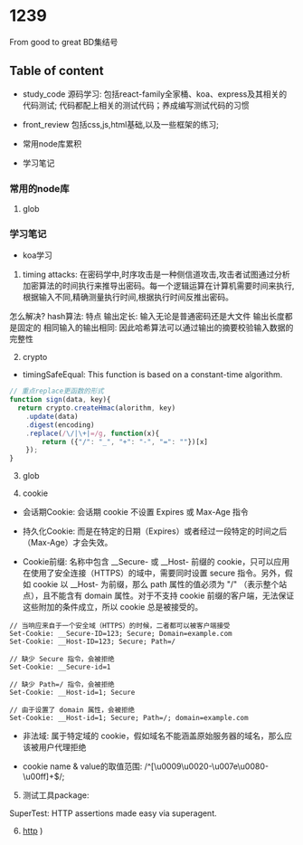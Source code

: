 # 1239

From good to great BD集结号

## Table of content

- study_code
  源码学习: 包括react-family全家桶、koa、express及其相关的代码测试;
  代码都配上相关的测试代码；养成编写测试代码的习惯

- front_review
  包括css,js,html基础,以及一些框架的练习;

- 常用node库累积


- 学习笔记

### 常用的node库

1. glob

### 学习笔记

- koa学习

1. timing attacks: 在密码学中,时序攻击是一种侧信道攻击,攻击者试图通过分析加密算法的时间执行来推导出密码。每一个逻辑运算在计算机需要时间来执行,根据输入不同,精确测量执行时间,根据执行时间反推出密码。

怎么解决? hash算法: 特点
输出定长: 输入无论是普通密码还是大文件 输出长度都是固定的
相同输入的输出相同: 因此哈希算法可以通过输出的摘要校验输入数据的完整性

2. crypto 

- timingSafeEqual: This function is based on a constant-time algorithm.

```js
// 重点replace更函数的形式
function sign(data, key){
  return crypto.createHmac(alorithm, key)
    .update(data)
    .digest(encoding)
    .replace(/\/|\+|=/g, function(x){
        return ({"/": "_", "+": "-", "=": ""})[x]
    });
}
```

3. glob

4. cookie

- 会话期Cookie: 会话期 cookie 不设置 Expires 或 Max-Age 指令

- 持久化Cookie: 而是在特定的日期（Expires）或者经过一段特定的时间之后（Max-Age）才会失效。

- Cookie前缀: 名称中包含 __Secure- 或 __Host- 前缀的 cookie，只可以应用在使用了安全连接（HTTPS）的域中，需要同时设置 secure 指令。另外，假如 cookie 以 __Host- 为前缀，那么 path 属性的值必须为 "/" （表示整个站点），且不能含有 domain 属性。对于不支持 cookie 前缀的客户端，无法保证这些附加的条件成立，所以 cookie 总是被接受的。

```
// 当响应来自于一个安全域（HTTPS）的时候，二者都可以被客户端接受
Set-Cookie: __Secure-ID=123; Secure; Domain=example.com
Set-Cookie: __Host-ID=123; Secure; Path=/

// 缺少 Secure 指令，会被拒绝
Set-Cookie: __Secure-id=1

// 缺少 Path=/ 指令，会被拒绝
Set-Cookie: __Host-id=1; Secure

// 由于设置了 domain 属性，会被拒绝
Set-Cookie: __Host-id=1; Secure; Path=/; domain=example.com
```

- 非法域: 属于特定域的 cookie，假如域名不能涵盖原始服务器的域名，那么应该被用户代理拒绝


- cookie name & value的取值范围: /^[\u0009\u0020-\u007e\u0080-\u00ff]+$/;



5. 测试工具package: 
  
  SuperTest: HTTP assertions made easy via superagent.

6. [http](./http/Readme.md)
)